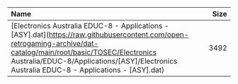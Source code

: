 |Name|Size|
|:---|---:|
|[Electronics Australia EDUC-8 - Applications - [ASY].dat](https://raw.githubusercontent.com/open-retrogaming-archive/dat-catalog/main/root/basic/TOSEC/Electronics Australia/EDUC-8/Applications/[ASY]/Electronics Australia EDUC-8 - Applications - [ASY].dat)|3492|
